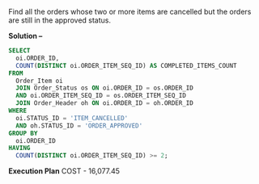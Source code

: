 Find all the orders whose two or more items are cancelled but the orders are still in the approved status.

**Solution –**  
```sql
SELECT 
  oi.ORDER_ID, 
  COUNT(DISTINCT oi.ORDER_ITEM_SEQ_ID) AS COMPLETED_ITEMS_COUNT 
FROM 
  Order_Item oi 
  JOIN Order_Status os ON oi.ORDER_ID = os.ORDER_ID 
  AND oi.ORDER_ITEM_SEQ_ID = os.ORDER_ITEM_SEQ_ID 
  JOIN Order_Header oh ON oi.ORDER_ID = oh.ORDER_ID 
WHERE 
  oi.STATUS_ID = 'ITEM_CANCELLED' 
  AND oh.STATUS_ID = 'ORDER_APPROVED' 
GROUP BY 
  oi.ORDER_ID 
HAVING 
  COUNT(DISTINCT oi.ORDER_ITEM_SEQ_ID) >= 2;
```

**Execution Plan**
COST - 16,077.45
